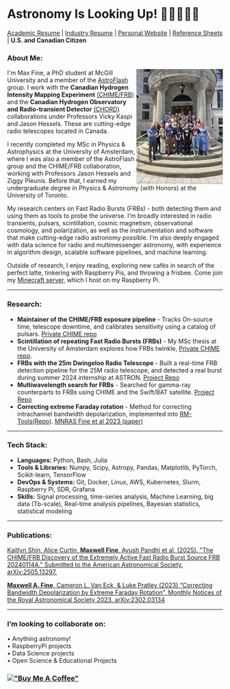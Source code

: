 <!-- steelblue, alpha=0.5, firebrick, orchid  https://colorbrewer2.org/#type=qualitative&scheme=Dark2&n=3 --> 
<!-- ..........~*~*~*~*~*~*~*~........... -->
<!-- astronomy_is_looking_up_42069! -->
<!-- ..........~*~*~*~*~*~*~*~........... -->

# Astronomy Is Looking Up! 🧙‍♂️🐚📡💫 

<a href="https://afinemax.github.io/afinemax1/afinemax_resume.pdf" target="_blank">Academic Resume</a> | <a href="https://afinemax.github.io/afinemax1/afinemax_datascience_python_dev_cv.pdf" target="_blank">Industry Resume</a> | [Personal Website](https://afinemax.github.io/afinemax1/) | [Reference Sheets](https://github.com/afinemax/reference_sheets/tree/master) |  **U.S. and Canadian Citizen** <br>


### About Me:
<!-- <img src="https://raw.githubusercontent.com/afinemax/afinemax1/refs/heads/master/images/astro_flash_frb_2025.jpg" width="35%" align="right"> -->
<img src="https://raw.githubusercontent.com/afinemax/afinemax1/refs/heads/master/images/astro_flash_frb_2025.jpg" width="40%" align="right">

I'm Max Fine, a PhD student at McGill University and a member of the [AstroFlash](https://astroflash-frb.github.io/) group. I work with the **Canadian Hydrogen Intensity Mapping Experiment** [(CHIME/FRB)](https://www.chime-frb.ca/) and the **Canadian Hydrogen Observatory and Radio-transient Detector** [(CHORD)](https://www.chord-observatory.ca/home) collaborations under Professors Vicky Kaspi and Jason Hessels. These are cutting-edge radio telescopes located in Canada.

I recently completed my MSc in Physics & Astrophysics at the University of Amsterdam, where I was also a member of the AstroFlash group and the CHIME/FRB collaboration, working with Professors Jason Hessels and Ziggy Pleunis. Before that, I earned my undergraduate degree in Physics & Astronomy (with Honors) at the University of Toronto.

My research centers on Fast Radio Bursts (FRBs) - both detecting them and using them as tools to probe the universe. I’m broadly interested in radio transients, pulsars, scintillation, cosmic magnetism, observational cosmology, and polarization, as well as the instrumentation and software that make cutting-edge radio astronomy possible. I'm also deeply engaged with data science for radio and multimessenger astronomy, with experience in algorithm design, scalable software pipelines, and machine learning.

Outside of research, I enjoy reading, exploring new cafés in search of the perfect latte, tinkering with Raspberry Pis, and throwing a frisbee. Come join my [Minecraft server](https://afinemax.github.io/mc_server_website/), which I host on my Raspberry Pi.


---

### Research:  
- **Maintainer of the CHIME/FRB exposure pipeline** - Tracks On-source time, telescope downtime, and calibrates sensitivity using a catalog of pulsars. [Private CHIME repo](https://github.com/CHIMEFRB/frb-exposure)
-  **Scintillation of repeating Fast Radio Bursts (FRBs)** - My MSc thesis at the University of Amsterdam explores how FRBs twinkle, [Private CHIME repo](https://github.com/CHIMEFRB/chime_repeaters_scintillation).
-  **FRBs with the 25m Dwingeloo Radio Telescope** - Built a real-time FRB detection pipeline for the 25M radio telescope, and detected a real burst during summer 2024 internship at ASTRON. [Project Repo](https://github.com/afinemax/Astron_2024)
-  **Multiwavelength search for FRBs** - Searched for gamma-ray counterparts to FRBs using CHIME and the Swift/BAT satellite. [Project Repo](https://github.com/afinemax/swift-bat) 
-  **Correcting extreme Faraday rotation** - Method for correcting intrachannel bandwidth depolarization, implemented into [RM-Tools(Repo)](https://github.com/CIRADA-Tools/RM-Tools). [MNRAS Fine et al 2023 (paper)](https://arxiv.org/abs/2302.03134) 


---

### Tech Stack:
- **Languages:** Python, Bash, Julia
- **Tools & Libraries:** Numpy, Scipy, Astropy, Pandas, Matplotlib, PyTorch, Scikit-learn, TensorFlow
- **DevOps & Systems:** Git, Docker, Linux, AWS, Kubernetes, Slurm, Raspberry Pi, SDR, Grafana
- **Skills:** Signal processing, time-series analysis, Machine Learning, big data (Tb-scale), Real-time analysis pipelines, Bayesian statistics, statistical modeling


---
### Publications:
[Kaitlyn Shin, Alice Curtin, **Maxwell Fine**, Ayush Pandhi et al, (2025). "The CHIME/FRB Discovery of the
Extremely Active Fast Radio Burst Source FRB 20240114A." Submitted to the American Astronomical Society.
arXiv:2505.13297.](https://arxiv.org/abs/2505.13297)


[**Maxwell A. Fine**, Cameron L. Van Eck, & Luke Pratley (2023) “Correcting Bandwidth Depolarization by Extreme Faraday Rotation”, Monthly Notices of the Royal Astronomical Society 2023. arXiv:2302.03134](https://arxiv.org/abs/2302.03134)




<!--
On the left is me standing by the 25-m Dwingeloo Radio Telescope (DRT) at ASTRON, and the right is me with the other 2024 ASTRON/JIVE interns at the European Space Agency (ESA).

<table>
  <tr>
    <td style="text-align: center;">
      <img src="https://afinemax.github.io/afinemax1/astron_summer_2024_photos/instagram_cropped_01.jpg"  width="500">
    </td>
    <td style="text-align: center;">
      <img src="https://afinemax.github.io/afinemax1/astron_summer_2024_photos/instagram_cropped_02.jpg"  width="500">
    </td>
  </tr>
</table>






On the left is me with the other summer students at ASTRON this summer, the real adventure is the friends we make along the way! On the right is a photo of me operating the 25m Dwingeloo Radio Telescope, which I used for my research project. 

<table>
  <tr>
    <td style="text-align: center;">
      <img src="https://afinemax.github.io/afinemax1/astron_summer_2024_photos/IMG_20240705_104342.jpg" alt="The real adventure is the friends you make along the way" width="500">
    </td>
    <td style="text-align: center;">
      <img src="https://afinemax.github.io/afinemax1/images/max_25m_1.jpg" alt="This is me operating the 25m Dwingeloo Radio Telescope" height="375">
    </td>
  </tr>
</table>
-->









<!--
### Technical Skills:
I am highly skilled in <code>Python</code>, <code>Bash</code>, and <code>Linux</code>, with extensive experience using packages such as <code>Astropy</code>, <code>Fetch</code>, <code>HEAsoft</code>, <code>Matplotlib</code>, <code>Numpy</code>, <code>Pandas</code>, <code>Presto</code>, <code>Pytorch</code>, <code>RM-TOOLS</code>, <code>Scikit-Learn</code>, <code>Scipy</code>, <code>TensorFlow</code>, and <code>Xspec</code>. I have expertise in Bayesian analysis, time-series analysis, algorithm development, Convolutional Neural Networks (CNNs), Fourier analysis, signal processing, machine learning, deep learning, big data (Tb Scale), <code>Git</code>, <code>Docker</code>, and scientific computing.

I have hands-on experience with <code>RaspberryPi</code> projects and moderate knowledge of <code>C++</code>, <code>Julia</code>, <code>SQL</code>, <code>Kubernetes</code>, cloud computing platforms such as <code>AWS</code>, and High-Performance Computing (HPC) environments. 

I have contributed significantly to the open-source scientific <code>Python</code> package <code>RM-TOOLS</code>, resulting in a published first author [scientific paper in the Monthly Notices of the Royal Astronomy Society](https://ui.adsabs.harvard.edu/abs/2023MNRAS.520.4822F/abstract). 



<!--
🔭 I’m currently working on:<br>
•  Searching for Gamma-rays from FRBs using SWIFT/BAT & GUANO
-->


---
### I’m looking to collaborate on:<br>
•  Anything astronomy!<br>
•  RaspberryPi projects<br>
•  Data Science projects<br>
•  Open Science & Educational Projects<br>


<!--
# 🧙‍♂️🐚📡💫 About Me:

🔗 Check out my perosnal website [here!](https://afinemax.github.io/afinemax1/) <br> 

🔭 I’m currently working on:<br>        •  Searching for Gamma-rays from FRBs using SWIFT/BAT & GUANO<br><br>👯 I’m looking to collaborate on<br>        •  Anything astronomy!<br>        •  RaspberryPi projects<br>        •  Basic Algorithm trading <br><br><br>💬 Ask me about<br>        •  My research!<br>

 I care deeply about science advocacy and believe that it’s essential to share the wonder and importance of science with the broader community.


[!["Buy Me A Coffee"](https://www.buymeacoffee.com/assets/img/custom_images/orange_img.png)](https://www.buymeacoffee.com/afinemax)

📊 GitHub Stats: <br>
![](https://github-readme-streak-stats.herokuapp.com/?user=afinemax&theme=dark&hide_border=true)<br/>

![](https://komarev.com/ghpvc/?username=afinemax&color=blueviolet)
-->


### [!["Buy Me A Coffee"](https://www.buymeacoffee.com/assets/img/custom_images/orange_img.png)](https://www.buymeacoffee.com/afinemax) 


<!--
### ✍️ Random Dev Quote
![](https://quotes-github-readme.vercel.app/api?type=horizontal&theme=radical)

---
[![](https://visitcount.itsvg.in/api?id=afinemax&icon=0&color=0)](https://visitcount.itsvg.in)

<!-- Proudly created with GPRM ( https://gprm.itsvg.in ) -->
